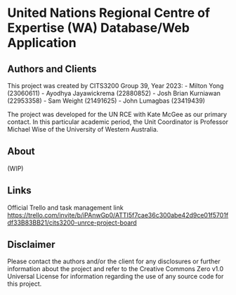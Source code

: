 # United Nations Regional Centre of Expertise (WA) Database/Web Application

## Authors and Clients
This project was created by CITS3200 Group 39, Year 2023: - Milton Yong (23060611) - Ayodhya Jayawickrema (22880852) - Josh Brian Kurniawan (22953358) - Sam Weight (21491625) - John Lumagbas (23419439)

The project was developed for the UN RCE with Kate McGee as our primary contact. 
In this particular academic period, the Unit Coordinator is Professor Michael Wise of the University of Western Australia. 

## About
(WIP)


## Links
Official Trello and task management link https://trello.com/invite/b/iPAnwGp0/ATTI5f7cae36c300abe42d9ce01f5701fdf33B83BB21/cits3200-unrce-project-board



## Disclaimer
Please contact the authors and/or the client for any disclosures or further information about the project and refer to the Creative Commons Zero v1.0 Universal License for information regarding the use of any source code for
this project.
